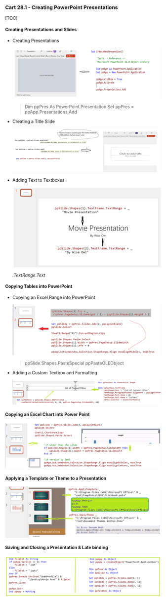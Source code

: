 ### Cart 28.1 - Creating PowerPoint Presentations

[TOC]

#### Creating Presentations and Slides

- Creating Presentations

  ![presadd](../images/presadd.PNG)

  > Dim ppPres As PowerPoint.Presentation
  >     Set ppPres = ppApp.Presentations.Add
  
- Creating a Title Slide

  ![addSld](../images/addSld.PNG)
  
- Adding Text to Textboxes

  ![sldatt](../images/sldatt.PNG)
  
  *.TextRange.Text*

#### Copying Tables into PowerPoint

- Copying an Excel Range into PowerPoint

  ![sldexc](../images/sldexc.PNG)

  > ppSlide.Shapes.PasteSpecial ppPasteOLEObject

- Adding a Custom Textbox and Formatting

  ![ppcstbox](../images/ppcstbox.PNG)

  


#### Copying an Excel Chart into Power Point

![sldct](../images/sldct.PNG)



#### Applying a Template  or Theme to a Presentation

![tplthm](../images/tplthm.PNG)

#### Saving and Closing a Presentation & Late binding

![savecloselate](../images/savecloselate.PNG)
